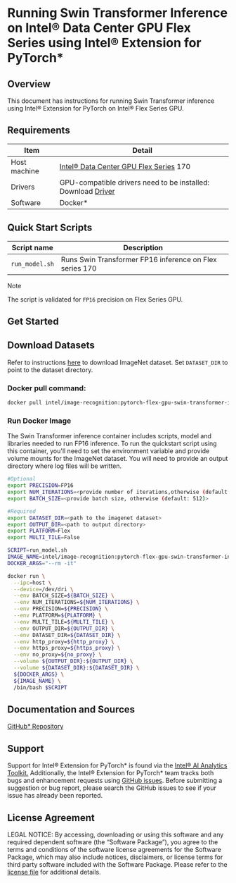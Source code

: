 # Running Swin Transformer Inference on Intel® Data Center GPU Flex Series using Intel® Extension for PyTorch*

## Overview

This document has instructions for running Swin Transformer inference using Intel® Extension for PyTorch on Intel® Flex Series GPU.

## Requirements
| Item | Detail |
| ------ | ------- |
| Host machine  | [Intel® Data Center GPU Flex Series](https://ark.intel.com/content/www/us/en/ark/products/series/230021/intel-data-center-gpu-flex-series.html) 170  |
| Drivers | GPU-compatible drivers need to be installed: Download [Driver](https://dgpu-docs.intel.com/driver/installation.html) |
| Software | Docker* |

## Quick Start Scripts

| Script name | Description |
|-------------|-------------|
| `run_model.sh` | Runs Swin Transformer FP16 inference on Flex series 170 |

> [!NOTE]
> The script is validated for `FP16` precision on Flex Series GPU. 

## Get Started

## Download Datasets

Refer to instructions [here](./README.md#dataset-imagenet) to download ImageNet dataset. Set `DATASET_DIR` to point to the dataset directory. 

### Docker pull command:

```bash
docker pull intel/image-recognition:pytorch-flex-gpu-swin-transformer-inference
```
### Run Docker Image
The Swin Transformer inference container includes scripts, model and libraries needed to run FP16 inference. To run the quickstart script using this container, you'll need to set the environment variable and provide volume mounts for the ImageNet dataset. You will need to provide an output directory where log files will be written. 

```bash
#Optional
export PRECISION=FP16
export NUM_ITERATIONS=<provide number of iterations,otherwise (default: 500)>
export BATCH_SIZE=<provide batch size, otherwise (default: 512)>

#Required
export DATASET_DIR=<path to the imagenet dataset>
export OUTPUT_DIR=<path to output directory>
export PLATFORM=Flex
export MULTI_TILE=False

SCRIPT=run_model.sh
IMAGE_NAME=intel/image-recognition:pytorch-flex-gpu-swin-transformer-inference
DOCKER_ARGS="--rm -it"

docker run \
  --ipc=host \
  --device=/dev/dri \
  --env BATCH_SIZE=${BATCH_SIZE} \
  --env NUM_ITERATIONS=${NUM_ITERATIONS} \
  --env PRECISION=${PRECISION} \
  --env PLATFORM=${PLATFORM} \
  --env MULTI_TILE=${MULTI_TILE} \
  --env OUTPUT_DIR=${OUTPUT_DIR} \
  --env DATASET_DIR=${DATASET_DIR} \
  --env http_proxy=${http_proxy} \
  --env https_proxy=${https_proxy} \
  --env no_proxy=${no_proxy} \
  --volume ${OUTPUT_DIR}:${OUTPUT_DIR} \
  --volume ${DATASET_DIR}:${DATASET_DIR} \
  ${DOCKER_ARGS} \
  ${IMAGE_NAME} \
  /bin/bash $SCRIPT
```
## Documentation and Sources

[GitHub* Repository](https://github.com/IntelAI/models/tree/master/docker/flex-gpu)

## Support
Support for Intel® Extension for PyTorch* is found via the [Intel® AI Analytics Toolkit.](https://www.intel.com/content/www/us/en/developer/tools/oneapi/ai-analytics-toolkit.html#gs.qbretz) Additionally, the Intel® Extension for PyTorch* team tracks both bugs and enhancement requests using [GitHub issues](https://github.com/intel/intel-extension-for-pytorch/issues). Before submitting a suggestion or bug report, please search the GitHub issues to see if your issue has already been reported.

## License Agreement

LEGAL NOTICE: By accessing, downloading or using this software and any required dependent software (the “Software Package”), you agree to the terms and conditions of the software license agreements for the Software Package, which may also include notices, disclaimers, or license terms for third party software included with the Software Package. Please refer to the [license file](https://github.com/IntelAI/models/tree/master/third_party) for additional details.

